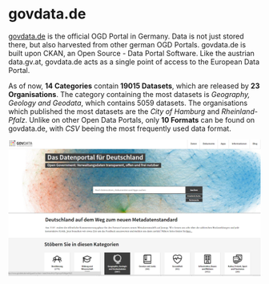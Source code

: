 # govdata.de

[govdata.de](https://www.govdata.de/) is the official OGD Portal in Germany. Data is not just stored there, but also harvested from other german OGD Portals. govdata.de is built upon CKAN, an Open Source - Data Portal Software. Like the austrian data.gv.at, govdata.de acts as a single point of access to the European Data Portal. 

As of now, **14 Categories** contain **19015 Datasets**, which are released by **23 Organisations**. The category containing the most datasets is *Geography, Geology and Geodata*, which contains 5059 datasets. The organisations which published the most datasets are the *City of Hamburg* and *Rheinland-Pfalz*. Unlike on other Open Data Portals, only **10 Formats** can be found on govdata.de, with *CSV* beeing the most frequently used data format. 

![alt text](https://github.com/medman506/opendata-info/raw/master/Germany/pictures/govdata_de.PNG "govdata.de")

